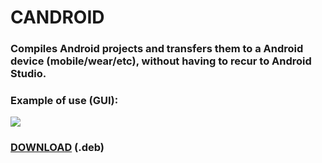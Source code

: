 # CANDROID

### Compiles Android projects and transfers them to a Android device (mobile/wear/etc), without having to recur to Android Studio.

### Example of use (GUI):
<img src="http://imgur.com/pnL2AMul.png" />

### <a href="https://github.com/perezjquim/Candroid/raw/master/candroid-install.deb">DOWNLOAD</a> (.deb)

